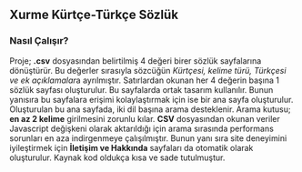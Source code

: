## Xurme Kürtçe-Türkçe Sözlük
### Nasıl Çalışır?
Proje; **.csv** dosyasından belirtilmiş 4 değeri birer sözlük sayfalarına dönüştürür. Bu değerler sırasıyla sözcüğün *Kürtçesi, kelime türü, Türkçesi ve ek açıklamalar*a ayrılmıştır. Satırlardan okunan her 4 değerin başına 1 sözlük sayfası oluşturulur. Bu sayfalarda ortak tasarım kullanılır. Bunun yanısıra bu sayfalara erişimi kolaylaştırmak için ise bir ana sayfa oluşturulur. Oluşturulan bu ana sayfada, iki dil başına arama desteklenir. Arama kutusu; **en az 2 kelime** girilmesini zorunlu kılar. **CSV** dosyasından okunan veriler Javascript değişkeni olarak aktarıldığı için arama sırasında performans sorunları en aza indirgenmeye çalışılmıştır. Bunun yanı sıra site deneyimini iyileştirmek için **İletişim ve Hakkında** sayfaları da otomatik olarak oluşturulur. Kaynak kod oldukça kısa ve sade tutulmuştur. 